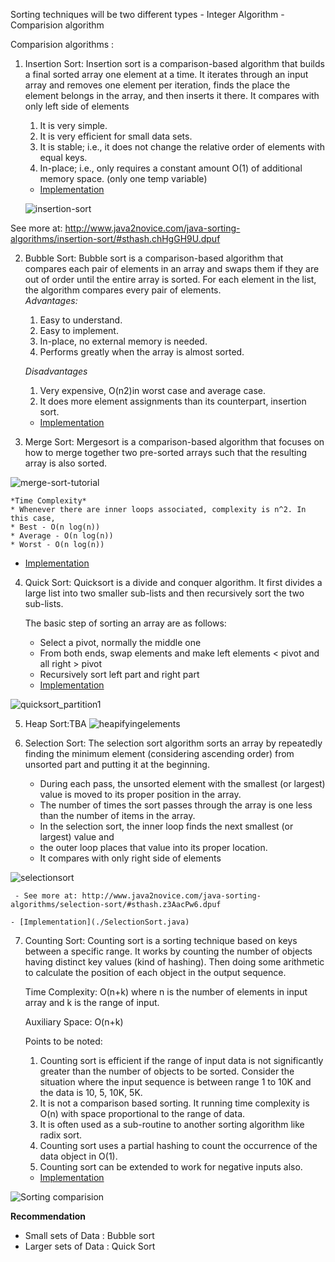 Sorting techniques will be two different types 
    -  Integer Algorithm 
    -  Comparision algorithm
    
Comparision algorithms : 
1. Insertion Sort: Insertion sort is a comparison-based algorithm that builds a final sorted array one element at a time. It iterates through an input array and removes one element per iteration, finds the place the element belongs in the array, and then inserts it there. It compares with only left side of elements
     1. It is very simple.
     2. It is very efficient for small data sets.
     3. It is stable; i.e., it does not change the relative order of elements with equal keys.
     4. In-place; i.e., only requires a constant amount O(1) of additional memory space. (only one temp variable)
   - [Implementation](./InsertionSort.java)
   
   ![insertion-sort](https://user-images.githubusercontent.com/24597513/46922264-36cc6900-cfbb-11e8-9a7c-be40bec3631f.png)

  See more at: http://www.java2novice.com/java-sorting-algorithms/insertion-sort/#sthash.chHgGH9U.dpuf
  
2. Bubble Sort: Bubble sort is a comparison​-based algorithm that compares each pair of elements in an array and swaps them if they are out of order until the entire array is sorted. For each element in the list, the algorithm compares every pair of elements.   
    *Advantages:*
    1. Easy to understand.
    2. Easy to implement.
    3. In-place, no external memory is needed.
    4. Performs greatly when the array is almost sorted.
    
    *<p>Disadvantages</p>*
    1. Very expensive, O(n2)in worst case and average case.
    2. It does more element assignments than its counterpart, insertion sort.
   - [Implementation](./BubbleSort.java)
  
    
3.  Merge Sort: Mergesort is a comparison-based algorithm that focuses on how to merge together two pre-sorted arrays such that the resulting array is also sorted.

![merge-sort-tutorial](https://user-images.githubusercontent.com/24597513/46922327-28328180-cfbc-11e8-8c32-ae12eb416acd.png)
    
    *Time Complexity*
    * Whenever there are inner loops associated, complexity is n^2. In this case, 
    * Best - O(n log(n))
    * Average - O(n log(n))
    * Worst - O(n log(n))
   - [Implementation](./MergeSort.java)

4. Quick Sort: Quicksort is a divide and conquer algorithm. It first divides a large list into two smaller sub-lists and then recursively sort the two sub-lists.
    
    The basic step of sorting an array are as follows:
     * Select a pivot, normally the middle one
     * From both ends, swap elements and make left elements < pivot and all right > pivot
     * Recursively sort left part and right part
    - [Implementation](./QuickSort.java) 
     
![quicksort_partition1](https://user-images.githubusercontent.com/24597513/46922341-8f503600-cfbc-11e8-9b82-1bf5b3fc3534.png)


5. Heap Sort:TBA
![heapifyingelements](https://user-images.githubusercontent.com/24597513/46922389-4ea4ec80-cfbd-11e8-924d-a57e64bf6d86.png)

6. Selection Sort: The selection sort algorithm sorts an array by repeatedly finding the minimum element (considering ascending order) from unsorted part and putting it at the beginning. 
    * During each pass, the unsorted element with the smallest (or largest) value is moved to its proper position in the array.
    * The number of times the sort passes through the array is one less than the number of items in the array.
    * In the selection sort, the inner loop finds the next smallest (or largest) value and
    * the outer loop places that value into its proper location.
    * It compares with only right side of elements
  
  ![selectionsort](https://user-images.githubusercontent.com/24597513/46922239-ee14b000-cfba-11e8-8339-0de212447d08.jpg)
  
     - See more at: http://www.java2novice.com/java-sorting-algorithms/selection-sort/#sthash.z3AacPw6.dpuf
     
    - [Implementation](./SelectionSort.java)
7. Counting Sort: Counting sort is a sorting technique based on keys between a specific range. It works by counting the number of objects having distinct key values (kind of hashing). Then doing some arithmetic to calculate the position of each object in the output sequence.

      Time Complexity: O(n+k) where n is the number of elements in input array and k is the range of input.
      
      Auxiliary Space: O(n+k)
      
      Points to be noted:
      1. Counting sort is efficient if the range of input data is not significantly greater than the number of objects to be sorted. Consider the situation where the input sequence is between range 1 to 10K and the data is 10, 5, 10K, 5K.
      2. It is not a comparison based sorting. It running time complexity is O(n) with space proportional to the range of data.
      3. It is often used as a sub-routine to another sorting algorithm like radix sort.
      4. Counting sort uses a partial hashing to count the occurrence of the data object in O(1).
      5. Counting sort can be extended to work for negative inputs also.
      
    - [Implementation](./CountingSort.java)
     
![Sorting comparision](https://user-images.githubusercontent.com/24597513/46922505-e2c38380-cfbe-11e8-829e-e25ba9e25c27.png)

**Recommendation**
* Small sets of Data : Bubble sort
* Larger sets of Data : Quick Sort
